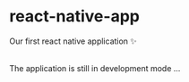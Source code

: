 # react-native-app

Our first react native application ✨ <br/><br/>

The application is still in development mode ...
